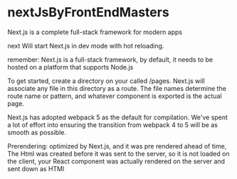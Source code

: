 # nextJsByFrontEndMasters
Next.js is a complete full-stack framework for modern apps

next Will start Next.js in dev mode with hot reloading.

remember: Next.js is a full-stack framework, by default, it needs to be hosted on a platform that supports Node.js

To get started, create a directory on your called /pages. Next.js will associate any file in this directory as a route. The file names determine the route name or pattern, and whatever component is exported is the actual page.

Next.js has adopted webpack 5 as the default for compilation. We've spent a lot of effort into ensuring the transition from webpack 4 to 5 will be as smooth as possible.

Prerendering:
optimized by Next.js, and it was pre rendered ahead of time, The Html was created before it was sent to the server,
so it is not loaded on the client, your React component was actually rendered on the server and sent down as HTMl